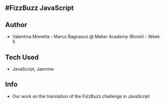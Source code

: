 #FizzBuzz JavaScript
--------------------------------


Author
------

* Valentina Monetta - Marco Bagnasco @ Maker Academy (Ronin) -  Week 5

Tech Used
---------

* JavaScript, Jasmine

Info
----

* Our work on the translation of the FizzBuzz challenge in JavaScript
